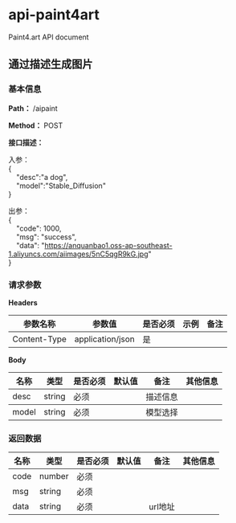 # api-paint4art
Paint4.art API document
## 通过描述生成图片

<a id=通过描述生成图片1404> </a>

### 基本信息

**Path：** /aipaint

**Method：** POST

**接口描述：**

<p>入参：<br>
{<br>
&nbsp;&nbsp;&nbsp; "desc":"a dog",<br>
&nbsp;&nbsp;&nbsp; "model":"Stable_Diffusion"<br>
}</p>
<p>出参：<br>
{<br>
&nbsp;&nbsp;&nbsp; "code": 1000,<br>
&nbsp;&nbsp;&nbsp; "msg": "success",<br>
&nbsp;&nbsp;&nbsp; "data": "<a href="https://anquanbao1.oss-ap-southeast-1.aliyuncs.com/aiimages/5nC5qgR9kG.jpg">https://anquanbao1.oss-ap-southeast-1.aliyuncs.com/aiimages/5nC5qgR9kG.jpg</a>"<br>
}</p>



### 请求参数

**Headers**

| 参数名称      | 参数值           | 是否必须 | 示例                                                         | 备注  |
| ------------- | ---------------- | -------- | ------------------------------------------------------------ | ----- |
| Content-Type  | application/json | 是       |                                                              |       |

**Body** 
<table>
  <thead class="ant-table-thead">
    <tr>
      <th key=name>名称</th><th key=type>类型</th><th key=required>是否必须</th><th key=default>默认值</th><th key=desc>备注</th><th key=sub>其他信息</th>
    </tr>
  </thead><tbody className="ant-table-tbody"><tr key=0-0><td key=0><span style="padding-left: 0px"><span style="color: #8c8a8a"></span> desc</span></td><td key=1><span>string</span></td><td key=2>必须</td><td key=3></td><td key=4><span style="white-space: pre-wrap">描述信息</span></td><td key=5></td></tr>
               </tbody>
  </thead><tbody className="ant-table-tbody"><tr key=0-0><td key=0><span style="padding-left: 0px"><span style="color: #8c8a8a"></span> model</span></td><td key=1><span>string</span></td><td key=2>必须</td><td key=3></td><td key=4><span style="white-space: pre-wrap">模型选择</span></td><td key=5></td></tr>
               </tbody>
              </table>


### 返回数据

<table>
  <thead class="ant-table-thead">
    <tr>
      <th key=name>名称</th><th key=type>类型</th><th key=required>是否必须</th><th key=default>默认值</th><th key=desc>备注</th><th key=sub>其他信息</th>
    </tr>
  </thead><tbody className="ant-table-tbody"><tr key=0-0><td key=0><span style="padding-left: 0px"><span style="color: #8c8a8a"></span> code</span></td><td key=1><span>number</span></td><td key=2>必须</td><td key=3></td><td key=4><span style="white-space: pre-wrap"></span></td><td key=5></td></tr><tr key=0-1><td key=0><span style="padding-left: 0px"><span style="color: #8c8a8a"></span> msg</span></td><td key=1><span>string</span></td><td key=2>必须</td><td key=3></td><td key=4><span style="white-space: pre-wrap"></span></td><td key=5></td></tr><tr key=0-2><td key=0><span style="padding-left: 0px"><span style="color: #8c8a8a"></span> data</span></td><td key=1><span>string</span></td><td key=2>必须</td><td key=3></td><td key=4><span style="white-space: pre-wrap">url地址</span></td><td key=5></td></tr>
               </tbody>
              </table>


# 
